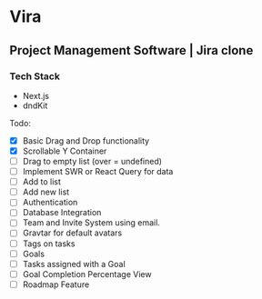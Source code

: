 # Vira

## Project Management Software | Jira clone

### Tech Stack

- Next.js
- dndKit
<!-- - MongoDB
- Next Auth -->

Todo:

- [x] Basic Drag and Drop functionality
- [x] Scrollable Y Container
- [ ] Drag to empty list (over = undefined)
- [ ] Implement SWR or React Query for data
- [ ] Add to list
- [ ] Add new list
- [ ] Authentication
- [ ] Database Integration
- [ ] Team and Invite System using email.
- [ ] Gravtar for default avatars
- [ ] Tags on tasks
- [ ] Goals
- [ ] Tasks assigned with a Goal
- [ ] Goal Completion Percentage View
- [ ] Roadmap Feature
